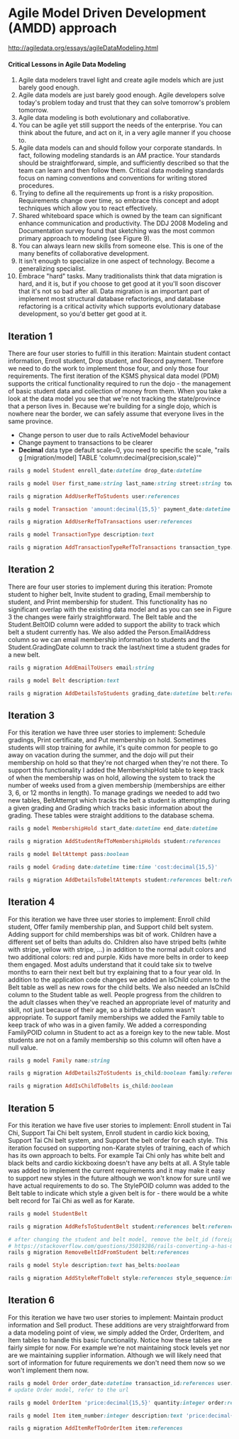 #  Agile Model Driven Development (AMDD) approach

http://agiledata.org/essays/agileDataModeling.html

#### Critical Lessons in Agile Data Modeling
1. Agile data modelers travel light and create agile models which are just barely good enough.
2. Agile data models are just barely good enough. Agile developers solve today's problem today and trust that they can solve tomorrow's problem tomorrow.
3. Agile data modeling is both evolutionary and collaborative.
4. You can be agile yet still support the needs of the enterprise.  You can think about the future, and act on it, in a very agile manner if you choose to. 
5. Agile data models can and should follow your corporate standards.  In fact, following modeling standards is an AM practice. Your standards should be straightforward, simple, and sufficiently described so that the team can learn and then follow them. Critical data modeling standards focus on naming conventions and conventions for writing stored procedures.
6. Trying to define all the requirements up front is a risky proposition.  Requirements change over time, so embrace this concept and adopt techniques which allow you to react effectively. 
7. Shared whiteboard space which is owned by the team can significant enhance communication and productivity. The DDJ 2008 Modeling and Documentation survey found that sketching was the most common primary approach to modeling (see Figure 9).
8. You can always learn new skills from someone else. This is one of the many benefits of collaborative development.
9. It isn't enough to specialize in one aspect of technology. Become a generalizing specialist.
10. Embrace "hard" tasks. Many traditionalists think that data migration is hard, and it is, but if you choose to get good at it you'll soon discover that it's not so bad after all. Data migration is an important part of implement most structural database refactorings, and database refactoring is a critical activity which supports evolutionary database development, so you'd better get good at it.


## Iteration 1

There are four user stories to fulfill in this iteration: Maintain student contact information, Enroll student, Drop student, and Record payment. Therefore we need to do the work to implement those four, and only those four requirements. The first iteration of the KSMS physical data model (PDM) supports the critical functionality required to run the dojo - the management of basic student data and collection of money from them. When you take a look at the data model you see that we're not tracking the state/province that a person lives in.  Because we're building for a single dojo, which is nowhere near the border, we can safely assume that everyone lives in the same province.

- Change person to user due to rails ActiveModel behaviour
- Change payment to transactions to be clearer
- **Decimal** data type default scale=0, you need to specific the scale, "rails g [migration/model] TABLE 'column:decimal{precision,scale}'"

```ruby
rails g model Student enroll_date:datetime drop_date:datetime

rails g model User first_name:string last_name:string street:string town:string phone:string

rails g migration AddUserRefToStudents user:references

rails g model Transaction 'amount:decimal{15,5}' payment_date:datetime

rails g migration AddUserRefToTransactions user:references

rails g model TransactionType description:text

rails g migration AddTransactionTypeRefToTransactions transaction_type:references
```


## Iteration 2
There are four user stories to implement during this iteration: Promote student to higher belt, Invite student to grading, Email membership to student, and Print membership for student. This functionality has no significant overlap with the existing data model and as you can see in Figure 3 the changes were fairly straightforward. The Belt table and the Student.BeltOID column were added to support the ability to track which belt a student currently has. We also added the Person.EmailAddress column so we can email membership information to students and the Student.GradingDate column to track the last/next time a student grades for a new belt. 

```ruby
rails g migration AddEmailToUsers email:string

rails g model Belt description:text

rails g migration AddDetailsToStudents grading_date:datetime belt:references
```


## Iteration 3
For this iteration we have three user stories to implement: Schedule gradings, Print certificate, and Put membership on hold. Sometimes students will stop training for awhile, it's quite common for people to go away on vacation during the summer, and the dojo will put their membership on hold so that they're not charged when they're not there. To support this functionality I added the MembershipHold table to keep track of when the membership was on hold, allowing the system to track the number of weeks used from a given membership (memberships are either 3, 6, or 12 months in length). To manage gradings we needed to add two new tables, BeltAttempt which tracks the belt a student is attempting during a given grading and Grading which tracks basic information about the grading. These tables were straight additions to the database schema.

```ruby
rails g model MembershipHold start_date:datetime end_date:datetime

rails g migration AddStudentRefToMembershipHolds student:references

rails g model BeltAttempt pass:boolean

rails g model Grading date:datetime time:time 'cost:decimal{15,5}'

rails g migration AddDetailsToBeltAttempts student:references belt:references grading:references
```


## Iteration 4
For this iteration we have three user stories to implement: Enroll child student, Offer family membership plan, and Support child belt system. Adding support for child memberships was bit of work. Children have a different set of belts than adults do. Children also have striped belts (white with stripe, yellow with stripe, …) in addition to the normal adult colors and two additional colors: red and purple. Kids have more belts in order to keep them engaged. Most adults understand that it could take six to twelve months to earn their next belt but try explaining that to a four year old.  In addition to the application code changes we added an IsChild column to the Belt table as well as new rows for the child belts. We also needed an IsChild column to the Student table as well. People progress from the children to the adult classes when they've reached an appropriate level of maturity and skill, not just because of their age, so a birthdate column wasn't appropriate. To support family memberships we added the Family table to keep track of who was in a given family. We added a corresponding FamilyPOID column in Student to act as a foreign key to the new table. Most students are not on a family membership so this column will often have a null value.

```ruby
rails g model Family name:string

rails g migration AddDetails2ToStudents is_child:boolean family:references

rails g migration AddIsChildToBelts is_child:boolean
```


## Iteration 5
For this iteration we have five user stories to implement: Enroll student in Tai Chi, Support Tai Chi belt system, Enroll student in cardio kick boxing, Support Tai Chi belt system, and Support the belt order for each style. This iteration focused on supporting non-Karate styles of training, each of which has its own approach to belts.  For example Tai Chi only has white belt and black belts and cardio kickboxing doesn't have any belts at all. A Style table was added to implement the current requirements and it may make it easy to support new styles in the future although we won't know for sure until we have actual requirements to do so. The StylePOID column was added to the Belt table to indicate which style a given belt is for - there would be a white belt record for Tai Chi as well as for Karate. 

```ruby
rails g model StudentBelt

rails g migration AddRefsToStudentBelt student:references belt:references

# after changing the student and belt model, remove the belt_id (foreign key) from student
# https://stackoverflow.com/questions/35019286/rails-converting-a-has-many-relationship-into-a-has-and-belongs-to-many
rails g migration RemoveBeltIdFromStudent belt:references

rails g model Style description:text has_belts:boolean

rails g migration AddStyleRefToBelt style:references style_sequence:integer
```


## Iteration 6
For this iteration we have two user stories to implement: Maintain product information and Sell product. These additions are very straightforward from a data modeling point of view, we simply added the Order, OrderItem, and Item tables to handle this basic functionality. Notice how these tables are fairly simple for now. For example we're not maintaining stock levels yet nor are we maintaining supplier information. Although we will likely need that sort of information for future requirements we don't need them now so we won't implement them now.

```ruby
rails g model Order order_date:datetime transaction_id:references user:references
# update Order model, refer to the url

rails g model OrderItem 'price:decimal{15,5}' quantity:integer order:references

rails g model Item item_number:integer description:text 'price:decimal{15,5}'

rails g migration AddItemRefToOrderItem item:references
```
